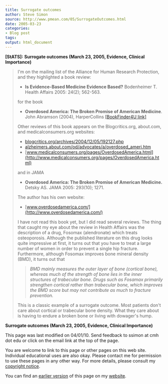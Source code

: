 ```yaml
---
title: Surrogate outcomes
author: Steve Simon
source: http://www.pmean.com/05/SurrogateOutcomes.html
date: 2005-03-23
categories:
- Blog post
tags:
output: html_document
---
```

**[StATS]:** **Surrogate outcomes (March 23, 2005,
Evidence, Clinical Importance)**

> I'm on the mailing list of the Alliance for Human Research
> Protection, and they highlighted a book review:
>
> -   **Is Evidence-Based Medicine Evidence Based?** Bodenheimer T.
>     Health Affairs 2005: 24(2); 562-563.
>
> for the book
>
> -   **Overdosed America: The Broken Promise of American Medicine**.
>     John Abramson (2004), HarperCollins [\[BookFinder4U
>     link\]](http://www.bookfinder4u.com/detail/0060568526.html)
>
> Other reviews of this book appears on the Blogcritics.org, about.com,
> and medicalconsumers.org websites:
>
> -   [blogcritics.org/archives/2004/12/05/192127.php](http://blogcritics.org/archives/2004/12/05/192127.php)
> -   [alzheimers.about.com/od/advocates/a/overdosed\_ameri.htm](http://alzheimers.about.com/od/advocates/a/overdosed_ameri.htm)
> -   [www.medicalconsumers.org/pages/OverdosedAmerica.html](http://www.medicalconsumers.org/pages/OverdosedAmerica.html)
>
> and in JAMA
>
> -   **Overdosed America: The Broken Promise of American Medicine.**
>     Detsky AS. JAMA 2005: 293(10); 1271.
>
> The author has his own website:
>
> -   [www.overdosedamerica.com/](http://www.overdosedamerica.com/)
>
> I have not read this book yet, but I did read several reviews. The
> thing that caught my eye about the review in Health Affairs was the
> description of a drug, Fosomax (alendronate) which treats
> osteoporosis. Although the published literature on this drug looks
> quite impressive at first, it turns out that you have to treat a large
> number of women in order to prevent a single hip fracture.
> Furthermore, although Fosomax improves bone mineral density (BMD), it
> turns out that
>
> > *BMD mainly measures the outer layer of bone (cortical bone),
> > whereas much of the strength of bone lies in the inner structures of
> > trabecular bone. Drugs such as Fosamax primarily strengthen cortical
> > rather than trabecular bone, which improves the BMD score but may
> > not contribute as much to fracture prevention.*
>
> This is a classic example of a surrogate outcome. Most patients don't
> care about cortical or trabecular bone density. What they care about
> is having to endure a broken bone or living with dowager's hump.

**Surrogate outcomes (March 23, 2005, Evidence, Clinical Importance)**

This page was last modified on 04/01/10. Send feedback to ssimon at cmh
dot edu or click on the email link at the top of the page.

You are welcome to link to this page or other pages on this web site.
Individual educational uses are also okay. Please contact me for
permission to use these pages in any other way. For more details, please
consult my [copyright notice](../00/copyright.html).

You can find an [earlier version][sim1] of this page on my [website][sim2].

[sim1]: http://www.pmean.com/05/SurrogateOutcomes.html
[sim2]: http://www.pmean.com
